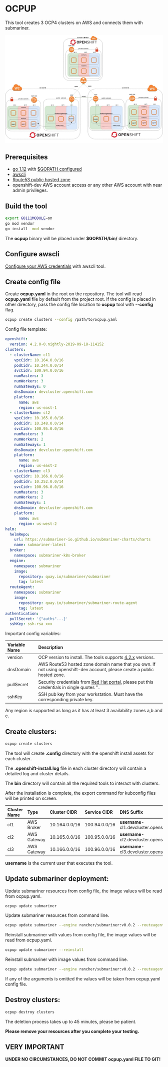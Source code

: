 # OCPUP

This tool creates 3 OCP4 clusters on AWS and connects them with submariner.

![deployment architecture](https://raw.githubusercontent.com/dimaunx/ocpup/master/docs/img/arch.jpg)

## Prerequisites

- [go 1.12] with [$GOPATH configured]
- [awscli]
- [Route53 public hosted zone]
- openshift-dev AWS account access or any other AWS account with near admin privileges.

## Build the tool

```bash
export GO111MODULE=on
go mod vendor
go install -mod vendor
```

The **ocpup** binary will be placed under **$GOPATH/bin/** directory.

## Configure awscli 

[Configure your AWS credentials] with awscli tool.

## Create config file

Create **ocpup.yaml** in the root on the repository. The tool will read **ocpup.yaml** file by default from the project root.
If the config is placed in other directory, pass the config file location to **ocpup** tool with **--config** flag.

```bash
ocpup create clusters --config /path/to/ocpup.yaml
``` 

Config file template:

```yaml
openshift:
  version: 4.2.0-0.nightly-2019-09-18-114152
clusters:
  - clusterName: cl1
    vpcCidr: 10.164.0.0/16
    podCidr: 10.244.0.0/14
    svcCidr: 100.94.0.0/16
    numMasters: 3
    numWorkers: 3
    numGateways: 0
    dnsDomain: devcluster.openshift.com
    platform:
      name: aws
      region: us-east-1
  - clusterName: cl2
    vpcCidr: 10.165.0.0/16
    podCidr: 10.248.0.0/14
    svcCidr: 100.95.0.0/16
    numMasters: 3
    numWorkers: 2
    numGateways: 1
    dnsDomain: devcluster.openshift.com
    platform:
      name: aws
      region: us-east-2
  - clusterName: cl3
    vpcCidr: 10.166.0.0/16
    podCidr: 10.252.0.0/14
    svcCidr: 100.96.0.0/16
    numMasters: 3
    numWorkers: 2
    numGateways: 1
    dnsDomain: devcluster.openshift.com
    platform:
      name: aws
      region: us-west-2
helm:
  helmRepo:
    url: https://submariner-io.github.io/submariner-charts/charts
    name: submariner-latest
  broker:
    namespace: submariner-k8s-broker
  engine:
    namespace: submariner
    image:
      repository: quay.io/submariner/submariner
      tag: latest
  routeAgent:
    namespace: submariner
    image:
      repository: quay.io/submariner/submariner-route-agent
      tag: latest
authentication:
  pullSecret: '{"auths"...}'
  sshKey: ssh-rsa xxx
```

Important config variables:

| Variable Name | Description                                                                                                                           |
|:------------- |:------------------------------------------------------------------------------------------------------------------------------------- |
| version       | OCP version to install. The tools supports [4.2.x] versions. |     
| dnsDomain     | AWS Route53 hosted zone domain name that you own. If not using openshift-dev account, please create a public hosted zone.             | 
| pullSecret    | Security credentials from [Red Hat portal], please put this credentials in single quotes ''.                                          | 
| sshKey        | SSH pub key from your workstation. Must have the corresponding private key.                                                           |

Any region is supported as long as it has at least 3 availability zones a,b and c.

## Create clusters:

```bash
ocpup create clusters
```

The tool will create **.config** directory with the openshift install assets for each cluster.

The **.openshift-install.log** file in each cluster directory will contain a detailed log and cluster details.

The **bin** directory will contain all the required tools to interact with clusters.

After the installation is complete, the export command for kubconfig files will be printed on screen.

| Cluster Name | Type        | Cluster CIDR  | Service CIDR  | DNS Suffix                                |
|:-------------|:------------|:--------------|:--------------|:------------------------------------------|
| cl1          | AWS Broker  | 10.164.0.0/16 | 100.94.0.0/16 | **username**-cl1.devcluster.openshift.com |
| cl2          | AWS Gateway | 10.165.0.0/16 | 100.95.0.0/16 | **username**-cl2.devcluster.openshift.com |
| cl3          | AWS Gateway | 10.166.0.0/16 | 100.96.0.0/16 | **username**-cl3.devcluster.openshift.com |

**username** is the current user that executes the tool.

## Update submariner deployment:

Update submariner resources from config file, the image values will be read from ocpup.yaml.
```bash
ocpup update submariner
```

Update submariner resources from command line.
```bash
ocpup update submariner --engine rancher/submariner:v0.0.2 --routeagent rancher/submariner-route-agent:v0.0.2
```

Reinstall submariner with values from config file, the image values will be read from ocpup.yaml.
```bash
ocpup update submariner --reinstall
```

Reinstall submariner with image values from command line.
```bash
ocpup update submariner --engine rancher/submariner:v0.0.2 --routeagent rancher/submariner-route-agent:v0.0.2 --reinstall
```

If any of the arguments is omitted the values will be taken from ocpup.yaml config file.

## Destroy clusters:

```bash
ocpup destroy clusters
```

The deletion process takes up to 45 minutes, please be patient.

**Please remove your resources after you complete your testing.**

## VERY IMPORTANT

**UNDER NO CIRCUMSTANCES, DO NOT COMMIT ocpup.yaml FILE TO GIT!** 

<!--links-->
[go 1.12]: https://blog.golang.org/go1.12
[awscli]: https://docs.aws.amazon.com/cli/latest/userguide/cli-chap-install.html
[Configure your AWS credentials]: https://docs.aws.amazon.com/cli/latest/userguide/cli-chap-configure.html
[Red Hat portal]: https://cloud.redhat.com/openshift/install/aws/installer-provisioned
[Route53 public hosted zone]: https://docs.aws.amazon.com/Route53/latest/DeveloperGuide/AboutHZWorkingWith.html
[$GOPATH configured]: https://github.com/golang/go/wiki/SettingGOPATH
[4.1.x]: https://mirror.openshift.com/pub/openshift-v4/clients/ocp/
[4.2.x]: http://mirror.openshift.com/pub/openshift-v4/clients/ocp-dev-preview/